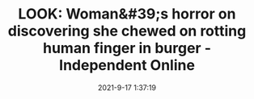 ---
"title": "LOOK: Woman&amp;#39;s horror on discovering she chewed on rotting human finger in burger - Independent Online"
"date": "2021-9-17 1:37:19"
"feed_name": "GOOGLENEWSINDUSTRIAL"
"feed_website": "https://news.google.com/search?q=industrial%2Bincident&hl=en-US&gl=US&ceid=US:en"
"feed_rss": "https://news.google.com/rss/search?q=industrial%2Bincident&hl=en-US&gl=US&ceid=US:en"
"link": "https://www.iol.co.za/news/eish/look-womans-horror-on-discovering-she-chewed-on-rotting-human-finger-in-burger-8cec8df2-88c0-4578-bf40-c9c74466384b"
"file": "_posts/2021-1-1-68196f6e5b400d87c470b522910988f5a1a61a86.md"
"accident": "0"
"drilling": "0"
"dead": "0"
"injured": "0"
---